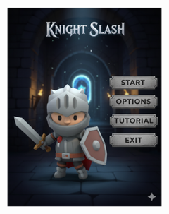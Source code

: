 <p align="center">
  <img width="350" alt="Group 23" src="https://github.com/Mametoyas/MineSweeper3DProj/blob/main/ui/menu.png">
</p>
